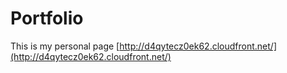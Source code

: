 # Portfolio
This is my personal page
[http://d4qytecz0ek62.cloudfront.net/](http://d4qytecz0ek62.cloudfront.net/)
